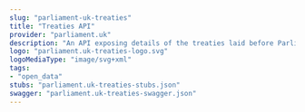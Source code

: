 ```yaml
---
slug: "parliament-uk-treaties"
title: "Treaties API"
provider: "parliament.uk"
description: "An API exposing details of the treaties laid before Parliament."
logo: "parliament.uk-treaties-logo.svg"
logoMediaType: "image/svg+xml"
tags:
- "open_data"
stubs: "parliament.uk-treaties-stubs.json"
swagger: "parliament.uk-treaties-swagger.json"
---
```

